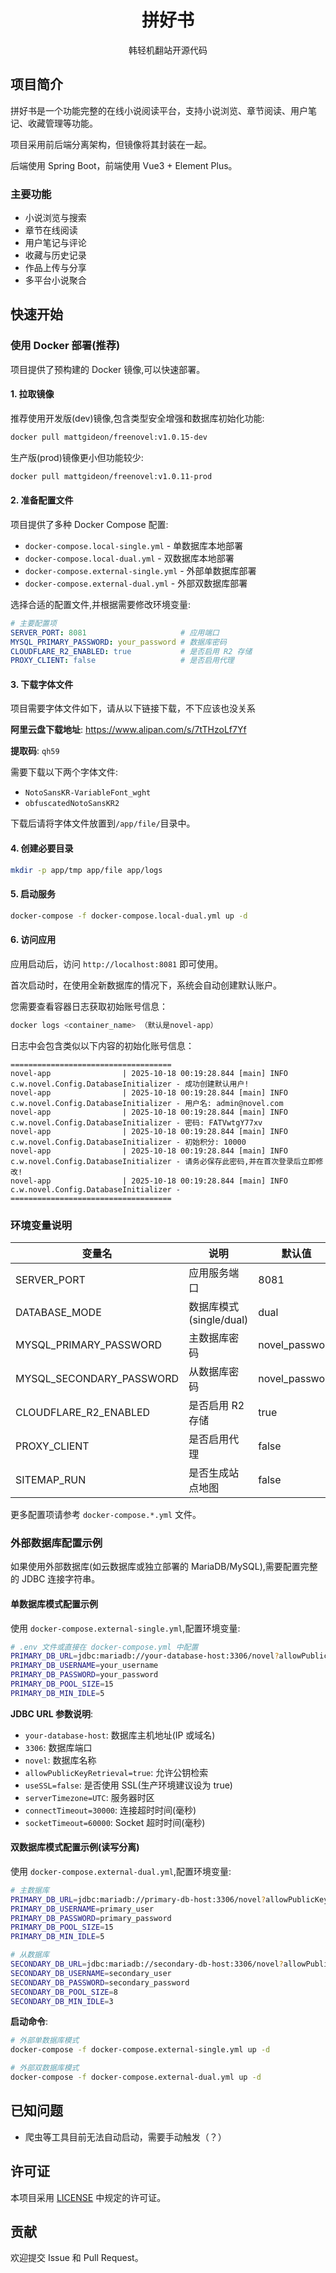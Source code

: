 <div align="center">

# 拼好书

韩轻机翻站开源代码

</div>

## 项目简介

拼好书是一个功能完整的在线小说阅读平台，支持小说浏览、章节阅读、用户笔记、收藏管理等功能。

项目采用前后端分离架构，但镜像将其封装在一起。

后端使用 Spring Boot，前端使用 Vue3 + Element Plus。

### 主要功能

- 小说浏览与搜索
- 章节在线阅读
- 用户笔记与评论
- 收藏与历史记录
- 作品上传与分享
- 多平台小说聚合

## 快速开始

### 使用 Docker 部署(推荐)

项目提供了预构建的 Docker 镜像,可以快速部署。

#### 1. 拉取镜像

推荐使用开发版(dev)镜像,包含类型安全增强和数据库初始化功能:

```bash
docker pull mattgideon/freenovel:v1.0.15-dev
```

生产版(prod)镜像更小但功能较少:

```bash
docker pull mattgideon/freenovel:v1.0.11-prod
```

#### 2. 准备配置文件

项目提供了多种 Docker Compose 配置:

- `docker-compose.local-single.yml` - 单数据库本地部署
- `docker-compose.local-dual.yml` - 双数据库本地部署
- `docker-compose.external-single.yml` - 外部单数据库部署
- `docker-compose.external-dual.yml` - 外部双数据库部署

选择合适的配置文件,并根据需要修改环境变量:

```yaml
# 主要配置项
SERVER_PORT: 8081                     # 应用端口
MYSQL_PRIMARY_PASSWORD: your_password # 数据库密码
CLOUDFLARE_R2_ENABLED: true           # 是否启用 R2 存储
PROXY_CLIENT: false                   # 是否启用代理
```

#### 3. 下载字体文件

项目需要字体文件如下，请从以下链接下载，不下应该也没关系

**阿里云盘下载地址**: https://www.alipan.com/s/7tTHzoLf7Yf

**提取码**: `qh59`

需要下载以下两个字体文件:
- `NotoSansKR-VariableFont_wght`
- `obfuscatedNotoSansKR2`

下载后请将字体文件放置到`/app/file/`目录中。

#### 4. 创建必要目录

```bash
mkdir -p app/tmp app/file app/logs
```

#### 5. 启动服务

```bash
docker-compose -f docker-compose.local-dual.yml up -d
```

#### 6. 访问应用

应用启动后，访问 `http://localhost:8081` 即可使用。

首次启动时，在使用全新数据库的情况下，系统会自动创建默认账户。

您需要查看容器日志获取初始账号信息：

```bash
docker logs <container_name> （默认是novel-app）
```

日志中会包含类似以下内容的初始化账号信息：

```
====================================
novel-app                | 2025-10-18 00:19:28.844 [main] INFO  c.w.novel.Config.DatabaseInitializer - 成功创建默认用户!
novel-app                | 2025-10-18 00:19:28.844 [main] INFO  c.w.novel.Config.DatabaseInitializer - 用户名: admin@novel.com
novel-app                | 2025-10-18 00:19:28.844 [main] INFO  c.w.novel.Config.DatabaseInitializer - 密码: FATVwtgY77xv
novel-app                | 2025-10-18 00:19:28.844 [main] INFO  c.w.novel.Config.DatabaseInitializer - 初始积分: 10000
novel-app                | 2025-10-18 00:19:28.844 [main] INFO  c.w.novel.Config.DatabaseInitializer - 请务必保存此密码,并在首次登录后立即修改!
novel-app                | 2025-10-18 00:19:28.844 [main] INFO  c.w.novel.Config.DatabaseInitializer - ====================================
```

### 环境变量说明

| 变量名 | 说明 | 默认值 |
|--------|------|--------|
| SERVER_PORT | 应用服务端口 | 8081 |
| DATABASE_MODE | 数据库模式(single/dual) | dual |
| MYSQL_PRIMARY_PASSWORD | 主数据库密码 | novel_password |
| MYSQL_SECONDARY_PASSWORD | 从数据库密码 | novel_password |
| CLOUDFLARE_R2_ENABLED | 是否启用 R2 存储 | true |
| PROXY_CLIENT | 是否启用代理 | false |
| SITEMAP_RUN | 是否生成站点地图 | false |

更多配置项请参考 `docker-compose.*.yml` 文件。

### 外部数据库配置示例

如果使用外部数据库(如云数据库或独立部署的 MariaDB/MySQL),需要配置完整的 JDBC 连接字符串。

#### 单数据库模式配置示例

使用 `docker-compose.external-single.yml`,配置环境变量:

```bash
# .env 文件或直接在 docker-compose.yml 中配置
PRIMARY_DB_URL=jdbc:mariadb://your-database-host:3306/novel?allowPublicKeyRetrieval=true&useSSL=false&serverTimezone=UTC&connectTimeout=30000&socketTimeout=60000
PRIMARY_DB_USERNAME=your_username
PRIMARY_DB_PASSWORD=your_password
PRIMARY_DB_POOL_SIZE=15
PRIMARY_DB_MIN_IDLE=5
```

**JDBC URL 参数说明**:
- `your-database-host`: 数据库主机地址(IP 或域名)
- `3306`: 数据库端口
- `novel`: 数据库名称
- `allowPublicKeyRetrieval=true`: 允许公钥检索
- `useSSL=false`: 是否使用 SSL(生产环境建议设为 true)
- `serverTimezone=UTC`: 服务器时区
- `connectTimeout=30000`: 连接超时时间(毫秒)
- `socketTimeout=60000`: Socket 超时时间(毫秒)

#### 双数据库模式配置示例(读写分离)

使用 `docker-compose.external-dual.yml`,配置环境变量:

```bash
# 主数据库
PRIMARY_DB_URL=jdbc:mariadb://primary-db-host:3306/novel?allowPublicKeyRetrieval=true&useSSL=false&serverTimezone=UTC&connectTimeout=30000&socketTimeout=60000
PRIMARY_DB_USERNAME=primary_user
PRIMARY_DB_PASSWORD=primary_password
PRIMARY_DB_POOL_SIZE=15
PRIMARY_DB_MIN_IDLE=5

# 从数据库
SECONDARY_DB_URL=jdbc:mariadb://secondary-db-host:3306/novel?allowPublicKeyRetrieval=true&useSSL=false&serverTimezone=UTC&connectTimeout=30000&socketTimeout=60000
SECONDARY_DB_USERNAME=secondary_user
SECONDARY_DB_PASSWORD=secondary_password
SECONDARY_DB_POOL_SIZE=8
SECONDARY_DB_MIN_IDLE=3
```

**启动命令**:

```bash
# 外部单数据库模式
docker-compose -f docker-compose.external-single.yml up -d

# 外部双数据库模式
docker-compose -f docker-compose.external-dual.yml up -d
```

## 已知问题

- 爬虫等工具目前无法自动启动，需要手动触发（？）


## 许可证

本项目采用 [LICENSE](LICENSE) 中规定的许可证。

## 贡献

欢迎提交 Issue 和 Pull Request。
